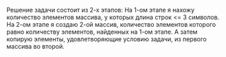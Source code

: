 Решение задачи состоит из 2-х этапов: На 1-ом этапе я нахожу количество элементов массива, у которых длина строк <= 3 символов.
На 2-ом этапе я создаю 2-ой массив, количество элементов которого равно количеству элементов, найденных на 1-ом этапе.
А затем копирую элементы, удовлетворяющие условию задачи, из первого массива во второй.
